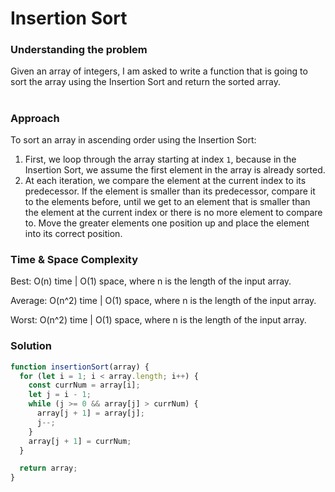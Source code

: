 # Insertion Sort

### Understanding the problem

Given an array of integers, I am asked to write a function that is going to sort the array using the Insertion Sort and return the sorted array.

#

### Approach

To sort an array in ascending order using the Insertion Sort:

1. First, we loop through the array starting at index `1`, because in the Insertion Sort, we assume the first element in the array is already sorted.
2. At each iteration, we compare the element at the current index to its predecessor. If the element is smaller than its predecessor, compare it to the elements before, until we get to an element that is smaller than the element at the current index or there is no more element to compare to. Move the greater elements one position up and place the element into its correct position.

### Time & Space Complexity

Best: O(n) time | O(1) space, where n is the length of the input array.

Average: O(n^2) time | O(1) space, where n is the length of the input array.

Worst: O(n^2) time | O(1) space, where n is the length of the input array.

### Solution

```js
function insertionSort(array) {
  for (let i = 1; i < array.length; i++) {
    const currNum = array[i];
    let j = i - 1;
    while (j >= 0 && array[j] > currNum) {
      array[j + 1] = array[j];
      j--;
    }
    array[j + 1] = currNum;
  }

  return array;
}
```
